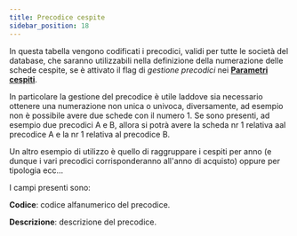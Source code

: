 ```yaml
---
title: Precodice cespite
sidebar_position: 18
---
```


In questa tabella vengono codificati i precodici, validi per tutte le società del database, che saranno utilizzabili nella definizione della numerazione delle schede cespite, se è attivato il flag di *gestione precodici* nei [**Parametri cespiti**](/docs/configurations/parameters/finance/fixed-assets-parameters).

In particolare la gestione del precodice è utile laddove sia necessario ottenere una numerazione non unica o univoca, diversamente, ad esempio non è possibile avere due schede con il numero 1. Se sono presenti, ad esempio due precodici A e B, allora si potrà avere la scheda nr 1 relativa aal precodice A e la nr 1 relativa al precodice B.

Un altro esempio di utilizzo è quello di raggruppare i cespiti per anno (e dunque i vari precodici corrisponderanno all'anno di acquisto) oppure per tipologia ecc...


I campi presenti sono:

**Codice**: codice alfanumerico del precodice.

**Descrizione**: descrizione del precodice.






